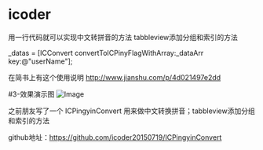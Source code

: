 # icoder
用一行代码就可以实现中文转拼音的方法 tabbleview添加分组和索引的方法

_datas = [ICConvert convertToICPinyFlagWithArray:_dataArr key:@"userName"];


在简书上有这个使用说明 http://www.jianshu.com/p/4d021497e2dd

#3-效果演示图
![Image](https://github.com/icoder20150719/ICPinyinConvert2/tree/master/demoGif/r2.gif)


之前朋友写了一个 ICPingyinConvert 用来做中文转换拼音；tabbleview添加分组和索引的方法

github地址：https://github.com/icoder20150719/ICPingyinConvert




